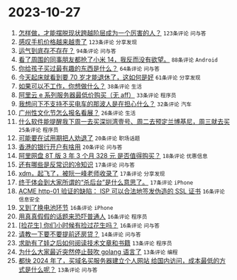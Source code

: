 # 2023-10-27

1. [怎样做，才能摆脱现状跨越阶层成为一个厉害的人？](https://www.v2ex.com/t/985858) `123条评论` `问与答`
1. [感叹手机价格越来越贵了](https://www.v2ex.com/t/985919) `123条评论` `分享发现`
1. [运气到底存不存在？](https://www.v2ex.com/t/985894) `94条评论` `问与答`
1. [看了周围的同事朋友都抢了小米 14，我反而没有欲望。](https://www.v2ex.com/t/985871) `88条评论` `Android`
1. [你给孩子买过最有趣的东西是什么？](https://www.v2ex.com/t/985861) `64条评论` `问与答`
1. [今天起床就看到要 70 岁才能退休了，这如何是好](https://www.v2ex.com/t/985869) `61条评论` `分享发现`
1. [如果可以不工作，你想做什么？](https://www.v2ex.com/t/985967) `38条评论` `生活`
1. [阿里云 e 系列服务器最低价购买（无 aff）](https://www.v2ex.com/t/985901) `33条评论` `程序员`
1. [我想问下不支持不买电车的那波人是在担心什么？](https://www.v2ex.com/t/985987) `32条评论` `汽车`
1. [广州性文化节怎么报名看展？](https://www.v2ex.com/t/985850) `26条评论` `生活`
1. [什么软件能提醒我下周一去买深圳湾壹号、周二去预定兰博基尼，周三就去买](https://www.v2ex.com/t/985910) `25条评论` `程序员`
1. [可能要在试用期把人劝退了](https://www.v2ex.com/t/985968) `20条评论` `职场话题`
1. [香港的银行开户有啥用](https://www.v2ex.com/t/985885) `20条评论` `问与答`
1. [阿里网盘 8T 版 3 年 3 个月 328 元 是否值得购买？](https://www.v2ex.com/t/985950) `18条评论` `优惠信息`
1. [还有哪些是反常识的冷知识](https://www.v2ex.com/t/985962) `17条评论` `问与答`
1. [xdm，起飞了，被阮一峰老师收录了](https://www.v2ex.com/t/985933) `17条评论` `分享发现`
1. [终于体会到大家所谓的“杀后台”是什么意思了。](https://www.v2ex.com/t/985897) `17条评论` `iPhone`
1. [ACME http-01 验证的缺陷： ISP 可以合法地签发伪造的 SSL 证书](https://www.v2ex.com/t/985964) `16条评论` `信息安全`
1. [又到了换电池环节](https://www.v2ex.com/t/985915) `16条评论` `iPhone`
1. [用真真假假的话题来恐吓普通人](https://www.v2ex.com/t/985907) `16条评论` `程序员`
1. [[捡花生] 你们小时候有捡过花生吗？](https://www.v2ex.com/t/985892) `16条评论` `问与答`
1. [请教一下要不要提前还房贷？](https://www.v2ex.com/t/985948) `14条评论` `问与答`
1. [求助有了娃之后如何阅读技术文章和书籍](https://www.v2ex.com/t/985979) `13条评论` `程序员`
1. [为什么大家最近突然停止鼓吹 golang 语言了](https://www.v2ex.com/t/985977) `13条评论` `编程`
1. [都快 2024 年了，买域名买服务器建立个人网站 给国内访问，成本最低的方式是什么呢？](https://www.v2ex.com/t/985972) `13条评论` `问与答`
